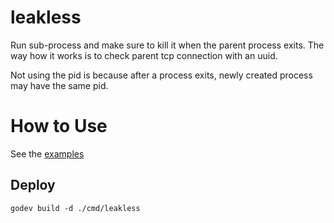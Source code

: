 # leakless

Run sub-process and make sure to kill it when the parent process exits.
The way how it works is to check parent tcp connection with an uuid.

Not using the pid is because after a process exits, newly created process may have the same pid.

# How to Use

See the [examples](example_test.go)

## Deploy

```
godev build -d ./cmd/leakless
```
